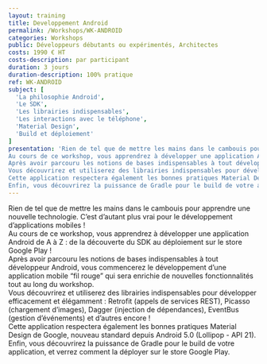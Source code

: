 ```yaml
---
layout: training
title: Developpement Android
permalink: /Workshops/WK-ANDROID
categories: Workshops
public: Développeurs débutants ou expérimentés, Architectes
costs: 1990 € HT
costs-description: par participant
duration: 3 jours
duration-description: 100% pratique
ref: WK-ANDROID
subject: [
  'La philosophie Android',
  'Le SDK',
  'Les librairies indispensables',
  'Les interactions avec le téléphone',
  'Material Design',
  'Build et déploiement'
]
presentation: 'Rien de tel que de mettre les mains dans le cambouis pour apprendre une nouvelle technologie. C’est d’autant plus vrai pour le développement d’applications mobiles !
Au cours de ce workshop, vous apprendrez à développer une application Android de A à Z : de la découverte du SDK au déploiement sur le store Google Play !
Après avoir parcouru les notions de bases indispensables à tout développeur Android, vous commencerez le développement d’une application mobile “fil rouge” qui sera enrichie de nouvelles fonctionnalités tout au long du workshop.
Vous découvrirez et utiliserez des librairies indispensables pour développer efficacement et élégamment : Retrofit (appels de services REST), Picasso (chargement d’images), Dagger (injection de dépendances), EventBus (gestion d’événements) et d’autres encore !
Cette application respectera également les bonnes pratiques Material Design de Google, nouveau standard depuis Android 5.0 (Lollipop - API 21).
Enfin, vous découvrirez la puissance de Gradle pour le build de votre application, et verrez comment la déployer sur le store Google Play.'
---
```


Rien de tel que de mettre les mains dans le cambouis pour apprendre une nouvelle technologie. C’est d’autant plus vrai pour le développement d’applications mobiles !  
Au cours de ce workshop, vous apprendrez à développer une application Android de A à Z : de la découverte du SDK au déploiement sur le store Google Play !  
Après avoir parcouru les notions de bases indispensables à tout développeur Android, vous commencerez le développement d’une application mobile “fil rouge” qui sera enrichie de nouvelles fonctionnalités tout au long du workshop.  
Vous découvrirez et utiliserez des librairies indispensables pour développer efficacement et élégamment : Retrofit (appels de services REST), Picasso (chargement d’images), Dagger (injection de dépendances), EventBus (gestion d’événements) et d’autres encore !  
Cette application respectera également les bonnes pratiques Material Design de Google, nouveau standard depuis Android 5.0 (Lollipop - API 21).  
Enfin, vous découvrirez la puissance de Gradle pour le build de votre application, et verrez comment la déployer sur le store Google Play.  
